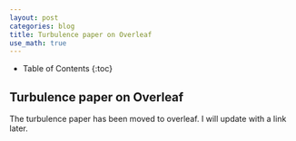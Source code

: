 ```yaml
---
layout: post
categories: blog
title: Turbulence paper on Overleaf
use_math: true
---
```


* Table of Contents
{:toc}


## Turbulence paper on Overleaf

The turbulence paper has been moved to overleaf.  I will update with a link 
later.
